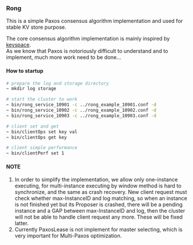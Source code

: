 ### Rong

This is a simple Paxos consensus algorithm implementation and used for stable KV store purpose.   

The core consensus algorithm implementation is mainly inspired by [keyspace](https://github.com/scalien/keyspace).   
As we know that Paxos is notoriously difficult to understand and to implement, much more work need to be done... 


#### How to startup
```bash
# prepare the log and storage directory
~ mkdir log storage

# start the cluster to work
~ bin/rong_service_10901 -c ../rong_example_10901.conf -d
~ bin/rong_service_10902 -c ../rong_example_10902.conf -d
~ bin/rong_service_10903 -c ../rong_example_10903.conf -d

# client set and get
~ bin/clientOps set key val
~ bin/clientOps get key

# client simple performance 
~ bin/clientPerf set 1
```

#### NOTE
1. In order to simplify the implementation, we allow only one-instance executing, for multi-instance executing by window method is hard to synchronize, and the same as crash recovery. New client request must check whether max-InstanceID and log matching, so when an instance is not finished yet but its Proposer is crashed, there will be a pending instance and a GAP between max-InstanceID and log, then the cluster will not be able to handle client request any more. These will be fixed latter.   
2. Currently PaxosLease is not implement for master selecting, which is very important for Multi-Paxos optimization.   